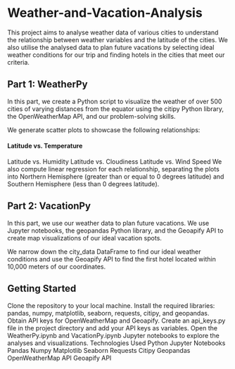 # Weather-and-Vacation-Analysis
This project aims to analyse weather data of various cities to understand the relationship between weather variables and the latitude of the cities. We also utilise the analysed data to plan future vacations by selecting ideal weather conditions for our trip and finding hotels in the cities that meet our criteria.

## Part 1: WeatherPy
In this part, we create a Python script to visualize the weather of over 500 cities of varying distances from the equator using the citipy Python library, the OpenWeatherMap API, and our problem-solving skills.

We generate scatter plots to showcase the following relationships:

#### Latitude vs. Temperature
Latitude vs. Humidity
Latitude vs. Cloudiness
Latitude vs. Wind Speed
We also compute linear regression for each relationship, separating the plots into Northern Hemisphere (greater than or equal to 0 degrees latitude) and Southern Hemisphere (less than 0 degrees latitude).

## Part 2: VacationPy
In this part, we use our weather data to plan future vacations. We use Jupyter notebooks, the geopandas Python library, and the Geoapify API to create map visualizations of our ideal vacation spots.

We narrow down the city_data DataFrame to find our ideal weather conditions and use the Geoapify API to find the first hotel located within 10,000 meters of our coordinates.

## Getting Started
Clone the repository to your local machine.
Install the required libraries: pandas, numpy, matplotlib, seaborn, requests, citipy, and geopandas.
Obtain API keys for OpenWeatherMap and Geoapify.
Create an api_keys.py file in the project directory and add your API keys as variables.
Open the WeatherPy.ipynb and VacationPy.ipynb Jupyter notebooks to explore the analyses and visualizations.
Technologies Used
Python
Jupyter Notebooks
Pandas
Numpy
Matplotlib
Seaborn
Requests
Citipy
Geopandas
OpenWeatherMap API
Geoapify API

